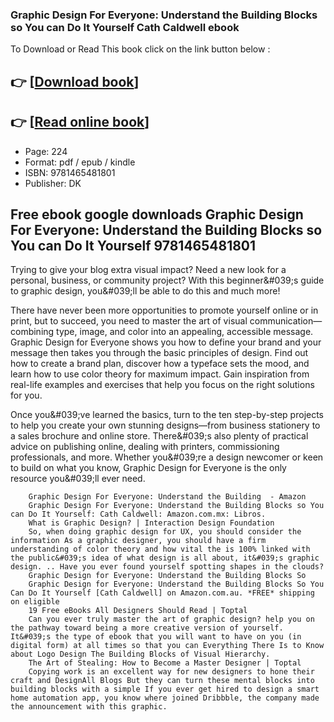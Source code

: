 ### Graphic Design For Everyone: Understand the Building Blocks so You can Do It Yourself Cath Caldwell ebook

To Download or Read This book click on the link button below :

## 👉  [**[Download book](http://ebooksharez.info/download.php?group=book&from=github.com&id=547451&lnk=1081 "Download book")**]

## 👉  [**[Read online book](http://ebooksharez.info/download.php?group=book&from=github.com&id=547451&lnk=1081 "Read online book")**]


* Page: 224
* Format: pdf / epub / kindle
* ISBN: 9781465481801
* Publisher: DK



## Free ebook google downloads Graphic Design For Everyone: Understand the Building Blocks so You can Do It Yourself  9781465481801



Trying to give your blog extra visual impact? Need a new look for a personal, business, or community project? With this beginner&amp;#039;s guide to graphic design, you&amp;#039;ll be able to do this and much more!

 There have never been more opportunities to promote yourself online or in print, but to succeed, you need to master the art of visual communication—combining type, image, and color into an appealing, accessible message. Graphic Design for Everyone shows you how to define your brand and your message then takes you through the basic principles of design. Find out how to create a brand plan, discover how a typeface sets the mood, and learn how to use color theory for maximum impact. Gain inspiration from real-life examples and exercises that help you focus on the right solutions for you.

 Once you&amp;#039;ve learned the basics, turn to the ten step-by-step projects to help you create your own stunning designs—from business stationery to a sales brochure and online store. There&amp;#039;s also plenty of practical advice on publishing online, dealing with printers, commissioning professionals, and more. Whether you&amp;#039;re a design newcomer or keen to build on what you know, Graphic Design for Everyone is the only resource you&amp;#039;ll ever need.


        Graphic Design For Everyone: Understand the Building  - Amazon
        Graphic Design For Everyone: Understand the Building Blocks so You can Do It Yourself: Cath Caldwell: Amazon.com.mx: Libros.
        What is Graphic Design? | Interaction Design Foundation
        So, when doing graphic design for UX, you should consider the information As a graphic designer, you should have a firm understanding of color theory and how vital the is 100% linked with the public&#039;s idea of what design is all about, it&#039;s graphic design. .. Have you ever found yourself spotting shapes in the clouds?
        Graphic Design for Everyone: Understand the Building Blocks So
        Graphic Design for Everyone: Understand the Building Blocks So You Can Do It Yourself [Cath Caldwell] on Amazon.com.au. *FREE* shipping on eligible 
        19 Free eBooks All Designers Should Read | Toptal
        Can you ever truly master the art of graphic design? help you on the pathway toward being a more creative version of yourself. It&#039;s the type of ebook that you will want to have on you (in digital form) at all times so that you can Everything There Is to Know about Logo Design The Building Blocks of Visual Hierarchy.
        The Art of Stealing: How to Become a Master Designer | Toptal
        Copying work is an excellent way for new designers to hone their craft and DesignAll Blogs But they can turn these mental blocks into building blocks with a simple If you ever get hired to design a smart home automation app, you know where joined Dribbble, the company made the announcement with this graphic.
    




